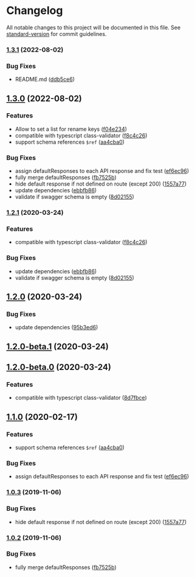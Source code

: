 # Changelog

All notable changes to this project will be documented in this file. See [standard-version](https://github.com/conventional-changelog/standard-version) for commit guidelines.

### [1.3.1](https://github.com/Igor-lkm/koa-joi-router-docs-v2/compare/v1.3.0...v1.3.1) (2022-08-02)


### Bug Fixes

* README.md ([ddb5ce6](https://github.com/Igor-lkm/koa-joi-router-docs-v2/commit/ddb5ce69178b6fdb8bfede621c781e7e9b6f8916))

## [1.3.0](https://github.com/Igor-lkm/koa-joi-router-docs-v2/compare/v0.1.9...v1.3.0) (2022-08-02)


### Features

* Allow to set a list for rename keys ([f04e234](https://github.com/Igor-lkm/koa-joi-router-docs-v2/commit/f04e2343cf4461e4f2041ada01a9342691cba003))
* compatible with typescript class-validator ([f8c4c26](https://github.com/Igor-lkm/koa-joi-router-docs-v2/commit/f8c4c26237bf54880e7ec35c9d44e25222c167ee))
* support schema references `$ref` ([aa4cba0](https://github.com/Igor-lkm/koa-joi-router-docs-v2/commit/aa4cba04b747b2467746518334a880c643cb41c7))


### Bug Fixes

* assign defaultResponses to each API response and fix test ([ef6ec96](https://github.com/Igor-lkm/koa-joi-router-docs-v2/commit/ef6ec9620c2bdeb95e86abc8d81b6e385b69bf07))
* fully merge defaultResponses ([fb7525b](https://github.com/Igor-lkm/koa-joi-router-docs-v2/commit/fb7525b07c0d2855924a33b73d1bd65b545782bd))
* hide default response if not defined on route (except 200) ([1557a77](https://github.com/Igor-lkm/koa-joi-router-docs-v2/commit/1557a770dd33e3c6b185d9d40cc1070efb47973a))
* update dependencies ([ebbfb86](https://github.com/Igor-lkm/koa-joi-router-docs-v2/commit/ebbfb8681a0504573f4debfef3155bb072f92309))
* validate if swagger schema is empty ([8d02155](https://github.com/Igor-lkm/koa-joi-router-docs-v2/commit/8d02155f965f86c17fc3d1ecfa97fb44111739f8))

### [1.2.1](https://github.com/o2team/koa-joi-router-docs/compare/v1.1.0...v1.2.1) (2020-03-24)


### Features

* compatible with typescript class-validator ([f8c4c26](https://github.com/o2team/koa-joi-router-docs/commit/f8c4c26237bf54880e7ec35c9d44e25222c167ee))


### Bug Fixes

* update dependencies ([ebbfb86](https://github.com/o2team/koa-joi-router-docs/commit/ebbfb8681a0504573f4debfef3155bb072f92309))
* validate if swagger schema is empty ([8d02155](https://github.com/o2team/koa-joi-router-docs/commit/8d02155f965f86c17fc3d1ecfa97fb44111739f8))

## [1.2.0](https://github.com/o2team/koa-joi-router-docs/compare/v1.2.0-beta.1...v1.2.0) (2020-03-24)


### Bug Fixes

* update dependencies ([95b3ed6](https://github.com/o2team/koa-joi-router-docs/commit/95b3ed6139e16eb3aa17c553e499049854ffc063))

## [1.2.0-beta.1](https://github.com/o2team/koa-joi-router-docs/compare/v1.2.0-beta.0...v1.2.0-beta.1) (2020-03-24)

## [1.2.0-beta.0](https://github.com/o2team/koa-joi-router-docs/compare/v1.1.0...v1.2.0-beta.0) (2020-03-24)


### Features

* compatible with typescript class-validator ([8d7fbce](https://github.com/o2team/koa-joi-router-docs/commit/8d7fbcea970f99f5dd862c5df43f7e16657487b0))

## [1.1.0](https://github.com/o2team/koa-joi-router-docs/compare/v1.0.3...v1.1.0) (2020-02-17)


### Features

* support schema references `$ref` ([aa4cba0](https://github.com/o2team/koa-joi-router-docs/commit/aa4cba04b747b2467746518334a880c643cb41c7))


### Bug Fixes

* assign defaultResponses to each API response and fix test ([ef6ec96](https://github.com/o2team/koa-joi-router-docs/commit/ef6ec9620c2bdeb95e86abc8d81b6e385b69bf07))

### [1.0.3](https://github.com/o2team/koa-joi-router-docs/compare/v1.0.2...v1.0.3) (2019-11-06)


### Bug Fixes

* hide default response if not defined on route (except 200) ([1557a77](https://github.com/o2team/koa-joi-router-docs/commit/1557a770dd33e3c6b185d9d40cc1070efb47973a))

### [1.0.2](https://github.com/o2team/koa-joi-router-docs/compare/v1.0.1...v1.0.2) (2019-11-06)


### Bug Fixes

* fully merge defaultResponses ([fb7525b](https://github.com/o2team/koa-joi-router-docs/commit/fb7525b07c0d2855924a33b73d1bd65b545782bd))
